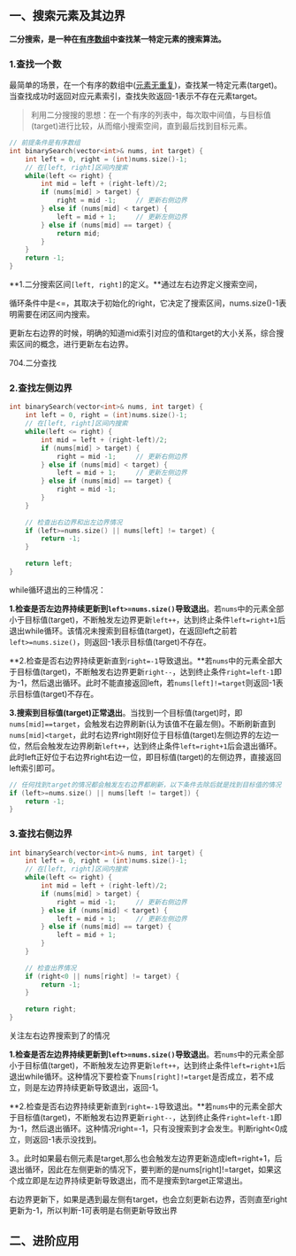 





## 一、搜索元素及其边界



**二分搜索，是一种在<u>有序数组</u>中查找某一特定元素的搜索算法。**



### 1.查找一个数

​		最简单的场景，在一个有序的数组中(<u>元素无重复</u>)，查找某一特定元素(target)。当查找成功时返回对应元素索引，查找失败返回-1表示不存在元素target。

>   利用二分搜搜的思想：在一个有序的列表中，每次取中间值，与目标值(target)进行比较，从而缩小搜索空间，直到最后找到目标元素。

```c++
// 前提条件是有序数组
int binarySearch(vector<int>& nums, int target) { 
    int left = 0, right = (int)nums.size()-1;
    // 在[left, right]区间内搜索
    while(left <= right) {
        int mid = left + (right-left)/2;
        if (nums[mid] > target) {
            right = mid -1;		// 更新右侧边界
        } else if (nums[mid] < target) {
            left = mid + 1;		// 更新左侧边界
        } else if (nums[mid] == target) {
            return mid;
        }
    }
    return -1;
}
```



**1.二分搜索区间`[left, right]`的定义。**通过左右边界定义搜索空间，





循环条件中是<=，其取决于初始化的right，它决定了搜索区间，nums.size()-1表明需要在闭区间内搜索。

更新左右边界的时候，明确的知道mid索引对应的值和target的大小关系，综合搜索区间的概念，进行更新左右边界。



704.二分查找









### 2.查找左侧边界



```c++
int binarySearch(vector<int>& nums, int target) { 
    int left = 0, right = (int)nums.size()-1;
    // 在[left, right]区间内搜索
    while(left <= right) {
        int mid = left + (right-left)/2;
        if (nums[mid] > target) {
            right = mid -1;		// 更新右侧边界
        } else if (nums[mid] < target) {
            left = mid + 1;		// 更新左侧边界
        } else if (nums[mid] == target) {
            right = mid -1;
        }
    }
    
    // 检查出右边界和出左边界情况
    if (left>=nums.size() || nums[left] != target) {
        return -1;
    }
    
    return left;
}
```



while循环退出的三种情况：

**1.检查是否左边界持续更新到`left>=nums.size()`导致退出**。若`nums`中的元素全部小于目标值(target)，不断触发左边界更新`left++`，达到终止条件`left=right+1`后退出while循环。该情况未搜索到目标值(target)，在返回left之前若`left>=nums.size()`，则返回-1表示目标值(target)不存在。

**2.检查是否右边界持续更新直到`right=-1`导致退出。**若`nums`中的元素全部大于目标值(target)，不断触发右边界更新`right--`，达到终止条件`right=left-1`即为-1，然后退出循环。此时不能直接返回left，若`nums[left]!=target`则返回-1表示目标值(target)不存在。

**3.搜索到目标值(target)正常退出**。当找到一个目标值(target)时，即`nums[mid]==target`，会触发右边界刷新(认为该值不在最左侧)。不断刷新直到`nums[mid]<target`，此时右边界right刚好位于目标值(target)左侧边界的左边一位，然后会触发左边界刷新`left++`，达到终止条件`left=right+1`后会退出循环。此时left正好位于右边界right右边一位，即目标值(target)的左侧边界，直接返回left索引即可。

```c++
// 任何找到target的情况都会触发左右边界都刷新，以下条件去除后就是找到目标值的情况
if (left>=nums.size() || nums[left != target]) {
    return -1;
}
```





### 3.查找右侧边界



```c++
int binarySearch(vector<int>& nums, int target) { 
    int left = 0, right = (int)nums.size()-1;
    // 在[left, right]区间内搜索
    while(left <= right) {
        int mid = left + (right-left)/2;
        if (nums[mid] > target) {
            right = mid -1;		// 更新右侧边界
        } else if (nums[mid] < target) {
            left = mid + 1;		// 更新左侧边界
        } else if (nums[mid] == target) {
            left = mid + 1;
        }
    }
    
    // 检查出界情况
    if (right<0 || nums[right] != target) {
        return -1;
    }
    
    return right;
}
```



关注左右边界搜索到了的情况



**1.检查是否左边界持续更新到`left>=nums.size()`导致退出**。若`nums`中的元素全部小于目标值(target)，不断触发左边界更新`left++`，达到终止条件`left=right+1`后退出while循环。这种情况下要检查下`nums[right]!=target`是否成立，若不成立，则是左边界持续更新导致退出，返回-1。

**2.检查是否右边界持续更新直到`right=-1`导致退出。**若`nums`中的元素全部大于目标值(target)，不断触发右边界更新`right--`，达到终止条件`right=left-1`即为-1，然后退出循环。这种情况right=-1，只有没搜索到才会发生。判断right<0成立，则返回-1表示没找到。

3.。此时如果最右侧元素是target,那么也会触发左边界更新造成left=right+1，后退出循环，因此在左侧更新的情况下，要判断的是nums[right]!=target，如果这个成立即是左边界持续更新导致退出，而不是搜索到target正常退出。

右边界更新下，如果是遇到最左侧有target，也会立刻更新右边界，否则直至right更新为-1，所以判断-1可表明是右侧更新导致出界







## 二、进阶应用







